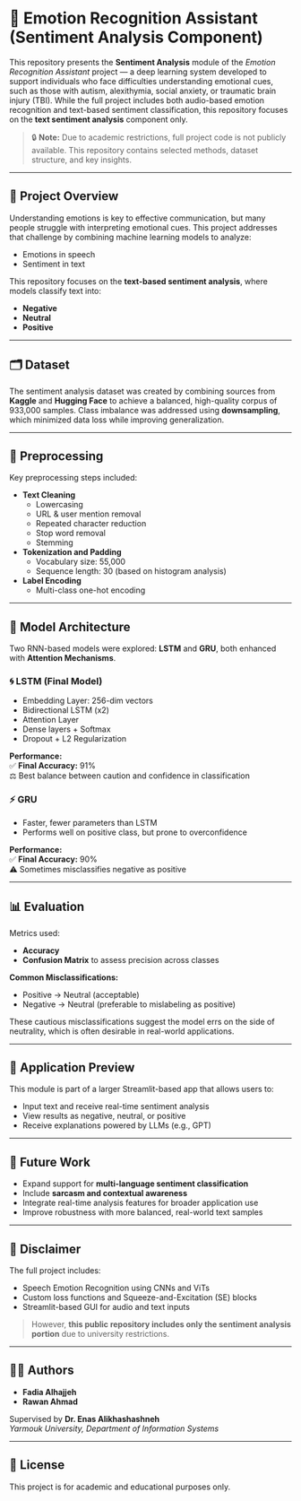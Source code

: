 # 🧠 Emotion Recognition Assistant (Sentiment Analysis Component)

This repository presents the **Sentiment Analysis** module of the *Emotion Recognition Assistant* project — a deep learning system developed to support individuals who face difficulties understanding emotional cues, such as those with autism, alexithymia, social anxiety, or traumatic brain injury (TBI). While the full project includes both audio-based emotion recognition and text-based sentiment classification, this repository focuses on the **text sentiment analysis** component only.

> 🔒 **Note:** Due to academic restrictions, full project code is not publicly available. This repository contains selected methods, dataset structure, and key insights.

---

## 📌 Project Overview

Understanding emotions is key to effective communication, but many people struggle with interpreting emotional cues. This project addresses that challenge by combining machine learning models to analyze:
- Emotions in speech
- Sentiment in text

This repository focuses on the **text-based sentiment analysis**, where models classify text into:
- **Negative**
- **Neutral**
- **Positive**

---

## 🗂 Dataset

The sentiment analysis dataset was created by combining sources from **Kaggle** and **Hugging Face** to achieve a balanced, high-quality corpus of 933,000 samples. Class imbalance was addressed using **downsampling**, which minimized data loss while improving generalization.

---

## 🧹 Preprocessing

Key preprocessing steps included:

- **Text Cleaning**
  - Lowercasing
  - URL & user mention removal
  - Repeated character reduction
  - Stop word removal
  - Stemming
- **Tokenization and Padding**
  - Vocabulary size: 55,000
  - Sequence length: 30 (based on histogram analysis)
- **Label Encoding**
  - Multi-class one-hot encoding

---

## 🧠 Model Architecture

Two RNN-based models were explored: **LSTM** and **GRU**, both enhanced with **Attention Mechanisms**.

### 🌀 LSTM (Final Model)
- Embedding Layer: 256-dim vectors
- Bidirectional LSTM (x2)
- Attention Layer
- Dense layers + Softmax
- Dropout + L2 Regularization

**Performance:**  
✅ **Final Accuracy:** 91%  
⚖️ Best balance between caution and confidence in classification

### ⚡ GRU
- Faster, fewer parameters than LSTM
- Performs well on positive class, but prone to overconfidence

**Performance:**  
✅ **Final Accuracy:** 90%  
⚠️ Sometimes misclassifies negative as positive

---

## 📊 Evaluation

Metrics used:
- **Accuracy**
- **Confusion Matrix** to assess precision across classes

**Common Misclassifications:**
- Positive → Neutral (acceptable)
- Negative → Neutral (preferable to mislabeling as positive)

These cautious misclassifications suggest the model errs on the side of neutrality, which is often desirable in real-world applications.

---

## 🚀 Application Preview

This module is part of a larger Streamlit-based app that allows users to:

- Input text and receive real-time sentiment analysis
- View results as negative, neutral, or positive
- Receive explanations powered by LLMs (e.g., GPT)

> 

---

## 🔧 Future Work

- Expand support for **multi-language sentiment classification**
- Include **sarcasm and contextual awareness**
- Integrate real-time analysis features for broader application use
- Improve robustness with more balanced, real-world text samples

---

## 📁 Disclaimer

The full project includes:
- Speech Emotion Recognition using CNNs and ViTs
- Custom loss functions and Squeeze-and-Excitation (SE) blocks
- Streamlit-based GUI for audio and text inputs

> However, **this public repository includes only the sentiment analysis portion** due to university restrictions.

---

## 👩‍💻 Authors

- **Fadia Alhajjeh**
- **Rawan Ahmad**

Supervised by **Dr. Enas Alikhashashneh**  
*Yarmouk University, Department of Information Systems*

---

## 📜 License

This project is for academic and educational purposes only.
